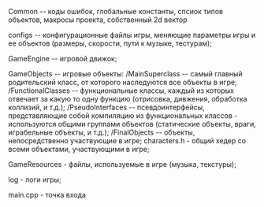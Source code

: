 Common -- коды ошибок, глобальные константы, спсиок типов объектов, макросы проекта, собственный 2d вектор

configs -- конфигурационные файлы игры, меняющие параметры игры и ее объектов (размеры, скорости, пути к музыке, тестурам);

GameEngine -- игровой движок;

GameObjects -- игровые объекты:
/MainSuperclass -- самый главный родительский класс, от которого наследуются все объекты в игре;
/FunctionalClasses -- функциональные классы, каждый из которых отвечает за какую то одну функцию (отрисовка, дивжения, обработка коллизий, и т.д.);
/PseudoInterfaces -- псевдоинтерфейсы, представляющие собой компиляцию из функциональных классов - используются общими группами объектов (статические объекты, враги, играбельные объекты, и т.д.);
/FinalObjects -- объекты, непосредственно участвующие в игре;
characters.h - общий хедер со всеми объектами, участвующими в игре;  

GameResources - файлы, используемые в игре (музыка, текстуры);

log - логи игры;

main.cpp - точка входа